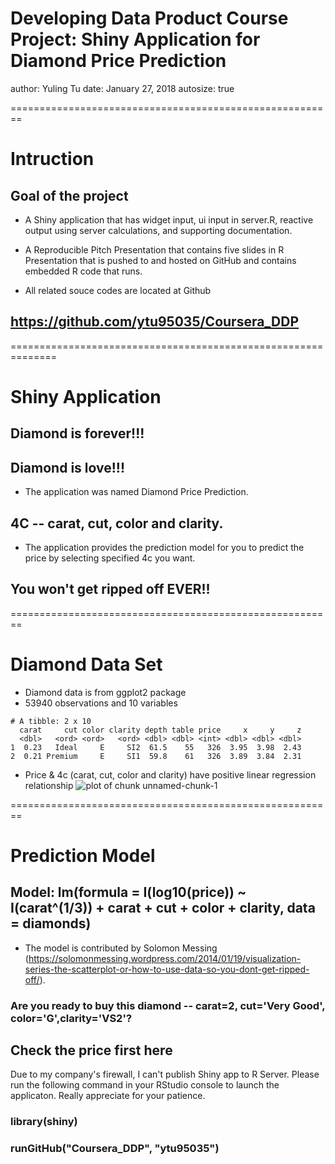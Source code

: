 Developing Data Product Course Project: Shiny Application for Diamond Price Prediction
========================================================
author: Yuling Tu
date: January 27, 2018
autosize: true

========================================================

# Intruction

## Goal of the project

- A Shiny application that has widget input, ui input in server.R, reactive output using server calculations, and supporting documentation.

- A Reproducible Pitch Presentation that contains five slides in R Presentation that is pushed to and hosted on GitHub and contains embedded R code that runs.

- All related souce codes are located at Github

## https://github.com/ytu95035/Coursera_DDP

==============================================================
# Shiny Application

## Diamond is forever!!!
## Diamond is love!!!

- The application was named Diamond Price Prediction.

## 4C -- carat, cut, color and clarity.

- The application provides the prediction model for you to predict the price by selecting specified 4c you want.

## You won't get ripped off EVER!!


========================================================

# Diamond Data Set

- Diamond data is from ggplot2 package
- 53940 observations and 10 variables

```
# A tibble: 2 x 10
  carat     cut color clarity depth table price     x     y     z
  <dbl>   <ord> <ord>   <ord> <dbl> <dbl> <int> <dbl> <dbl> <dbl>
1  0.23   Ideal     E     SI2  61.5    55   326  3.95  3.98  2.43
2  0.21 Premium     E     SI1  59.8    61   326  3.89  3.84  2.31
```
- Price & 4c (carat, cut, color and clarity) have positive linear regression relationship
![plot of chunk unnamed-chunk-1](DDP_YTU-figure/unnamed-chunk-1-1.png)

========================================================
# Prediction Model


## Model: lm(formula = I(log10(price)) ~ I(carat^(1/3)) + carat + cut + color + clarity, data = diamonds)

- The model is contributed by Solomon Messing (https://solomonmessing.wordpress.com/2014/01/19/visualization-series-the-scatterplot-or-how-to-use-data-so-you-dont-get-ripped-off/).

### Are you ready to buy this diamond -- carat=2, cut='Very Good', color='G',clarity='VS2'?

## Check the price first here

Due to my company's firewall, I can't publish Shiny app to R Server.  Please run the following command in your RStudio console to launch the applicaton.  Really appreciate for your patience.  

### library(shiny)
### runGitHub("Coursera_DDP", "ytu95035")  
